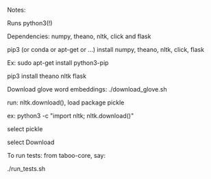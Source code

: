 Notes:

Runs python3(!)

Dependencies: numpy, theano, nltk, click and flask

pip3 (or conda or apt-get or ...) install numpy, theano, nltk, click, flask

Ex:
sudo apt-get install python3-pip

pip3 install theano nltk flask

Download glove word embeddings:
./download_glove.sh

run: nltk.download(), load package pickle

ex: python3 -c "import nltk; nltk.download()"

select pickle

select Download

To run tests: from taboo-core, say:

./run_tests.sh


